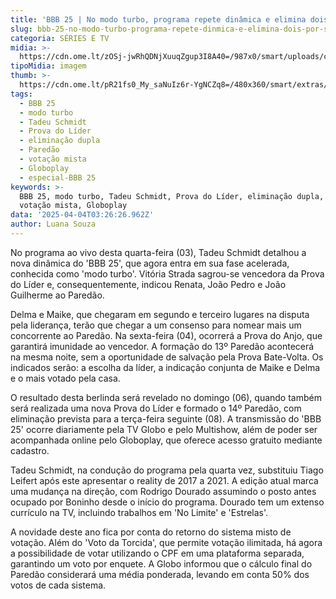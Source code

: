 ```yaml
---
title: 'BBB 25 | No modo turbo, programa repete dinâmica e elimina dois por semana'
slug: bbb-25-no-modo-turbo-programa-repete-dinmica-e-elimina-dois-por-semana
categoria: SÉRIES E TV
midia: >-
  https://cdn.ome.lt/zOSj-jwRhQDNjXuuqZgup3I8A40=/987x0/smart/uploads/conteudo/fotos/bbb25-tadeu-schmidt-12-semana.jpg
tipoMidia: imagem
thumb: >-
  https://cdn.ome.lt/pR21fs0_My_saNuIz6r-YgNCZq8=/480x360/smart/extras/conteudos/bbb25-tadeu-schmidt-12-semana-peq.jpg
tags:
  - BBB 25
  - modo turbo
  - Tadeu Schmidt
  - Prova do Líder
  - eliminação dupla
  - Paredão
  - votação mista
  - Globoplay
  - especial-BBB 25
keywords: >-
  BBB 25, modo turbo, Tadeu Schmidt, Prova do Líder, eliminação dupla, Paredão,
  votação mista, Globoplay
data: '2025-04-04T03:26:26.962Z'
author: Luana Souza
---
```


No programa ao vivo desta quarta-feira (03), Tadeu Schmidt detalhou a nova dinâmica do 'BBB 25', que agora entra em sua fase acelerada, conhecida como 'modo turbo'. Vitória Strada sagrou-se vencedora da Prova do Líder e, consequentemente, indicou Renata, João Pedro e João Guilherme ao Paredão.

Delma e Maike, que chegaram em segundo e terceiro lugares na disputa pela liderança, terão que chegar a um consenso para nomear mais um concorrente ao Paredão. Na sexta-feira (04), ocorrerá a Prova do Anjo, que garantirá imunidade ao vencedor. A formação do 13º Paredão acontecerá na mesma noite, sem a oportunidade de salvação pela Prova Bate-Volta. Os indicados serão: a escolha da líder, a indicação conjunta de Maike e Delma e o mais votado pela casa.

O resultado desta berlinda será revelado no domingo (06), quando também será realizada uma nova Prova do Líder e formado o 14º Paredão, com eliminação prevista para a terça-feira seguinte (08). A transmissão do 'BBB 25' ocorre diariamente pela TV Globo e pelo Multishow, além de poder ser acompanhada online pelo Globoplay, que oferece acesso gratuito mediante cadastro.

Tadeu Schmidt, na condução do programa pela quarta vez, substituiu Tiago Leifert após este apresentar o reality de 2017 a 2021. A edição atual marca uma mudança na direção, com Rodrigo Dourado assumindo o posto antes ocupado por Boninho desde o início do programa. Dourado tem um extenso currículo na TV, incluindo trabalhos em 'No Limite' e 'Estrelas'.

A novidade deste ano fica por conta do retorno do sistema misto de votação. Além do 'Voto da Torcida', que permite votação ilimitada, há agora a possibilidade de votar utilizando o CPF em uma plataforma separada, garantindo um voto por enquete. A Globo informou que o cálculo final do Paredão considerará uma média ponderada, levando em conta 50% dos votos de cada sistema.
